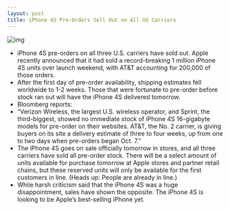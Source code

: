 ```yaml
---
layout: post
title: iPhone 4S Pre-Orders Sell Out on All US Carriers
---
```

![img](http://media.idownloadblog.com/wp-content/uploads/2011/10/170567-apples-iphone-4s-will-be-the-first-iphone-available-on-sprint-at-t-and-e1318186417969.jpeg)
* iPhone 4S pre-orders on all three U.S. carriers have sold out. Apple recently announced that it had sold a record-breaking 1 million iPhone 4S units over launch weekend, with AT&T accounting for 200,000 of those orders.
* After the first day of pre-order availability, shipping estimates fell worldwide to 1-2 weeks. Those that were fortunate to pre-order before stock ran out will have the iPhone 4S delivered tomorrow.
* Bloomberg reports:
* “Verizon Wireless, the largest U.S. wireless operator, and Sprint, the third-biggest, showed no immediate stock of iPhone 4S 16-gigabyte models for pre-order on their websites. AT&T, the No. 2 carrier, is giving buyers on its site a delivery estimate of three to four weeks, up from one to two days when pre-orders began Oct. 7.”
* The iPhone 4S goes on sale officially tomorrow in stores, and all three carriers have sold all pre-order stock. There will be a select amount of units available for purchase tomorrow at Apple stores and partner retail chains, but these reserved units will only be available for the first customers in line. (Heads up: People are already in line.)
* While harsh criticism said that the iPhone 4S was a huge disappointment, sales have shown the opposite. The iPhone 4S is looking to be Apple’s best-selling iPhone yet.

